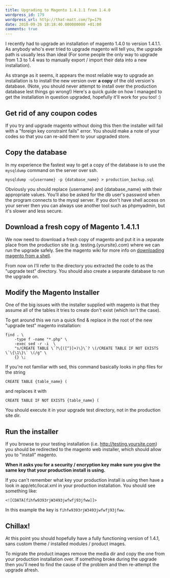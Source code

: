 ```yaml
---
title: Upgrading to Magento 1.4.1.1 from 1.4.0
wordpress_id: 179
wordpress_url: http://that-matt.com/?p=179
date: 2010-09-26 18:18:40.000000000 +01:00
comments: true
---
```

I recently had to upgrade an installation of magento 1.4.0 to version 1.4.1.1. 
As anybody who's ever tried to upgrade magento will tell you, the upgrade path 
is usually less than ideal (For some people the only way to upgrade from 1.3 to 
1.4 was to manually export / import their data into a new installation).

As strange as it seems, it appears the most reliable way to upgrade an installation 
is to install the new version over **a copy** of the old version's database. 
(Note, you should never attempt to install over the production database lest 
things go wrong!) Here's a quick guide on how I managed to get the installation 
in question upgraded, hopefully it'll work for you too! :)

<!-- more -->

## Get rid of any coupon codes

If you try and upgrade magento without doing this then the installer will fail 
with a "foreign key constraint fails" error. 
You should make a note of your codes so that you can re-add them to your 
upgraded store.

## Copy the database

In my experience the fastest way to get a copy of the database is to use the
`mysqldump` command on the server over ssh.

    mysqldump -u{username} -p {database_name} > production_backup.sql

Obviously you should replace {username} and {database\_name} with their 
appropriate values. You'll also be asked for the db user's password when the 
program connects to the mysql server. If you don't have shell access on your 
server then you can always use another tool such as phpmyadmin, but it's slower 
and less secure.

## Download a fresh copy of Magento 1.4.1.1

We now need to download a fresh copy of magento and put it in a separate place 
from the production site (e.g. testing.{yoursite}.com) where we can run the 
upgrade safely. See the magento wiki for more info on 
[downloading magento from a shell][magento-shell-install].

From now on I'll refer to the directory you extracted the code to as the 
"upgrade test" directory. 
You should also create a separate database to run the upgrade on.

## Modify the Magento Installer

One of the big issues with the installer supplied with magento is that they 
assume all of the tables it tries to create don't exist (which isn't the case).

To get around this we run a quick find & replace in the root of the new "upgrade test" magento installation:

    find . \
        -type f -name "*.php" \
        -exec sed -r -i  \
        "s/CREATE TABLE \`?\{([^}]+)\}\`? \(/CREATE TABLE IF NOT EXISTS \`\{\1\}\` \(/g" \
        {} \;

If you're not familiar with sed, this command basically looks in php files for 
the string 

	CREATE TABLE {table_name} (

and replaces it with 

	CREATE TABLE IF NOT EXISTS {table_name} (

You should execute it in your upgrade test directory, not in the production site dir.

## Run the installer

If you browse to your testing installation (i.e. http://testing.yoursite.com) 
you should be redirected to the magento web installer, which should allow you to 
"install" magento. 

**When it asks you for a security / encryption key make sure you give the same key that your production install is using.** 

If you can't remember what key your production install is using then have a look 
in app/etc/local.xml in your production installation. You should see something like:

	<![CDATA[fihfw9393rjW3493jwfwfj93jfww]]>

In this example the key is `fihfw9393rjW3493jwfwfj93jfww`.

## Chillax!

At this point you should hopefully have a fully functioning version of 1.4.1, 
sans custom theme / installed modules / product images. 

To migrate the product images remove the media dir and copy the one from your 
production installation over. If something broke during the upgrade then you'll 
need to find the cause of the problem and then re-attempt the upgrade afresh.

[magento-shell-install]: http://www.magentocommerce.com/wiki/groups/227/installing_magento_via_shell_ssh
